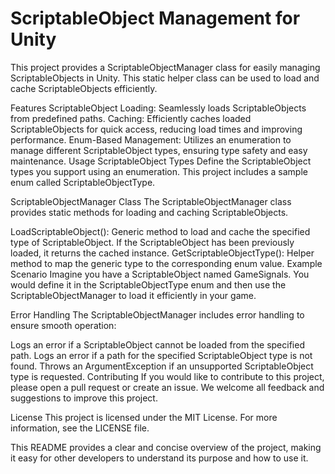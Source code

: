 # ScriptableObject Management for Unity

This project provides a ScriptableObjectManager class for easily managing ScriptableObjects in Unity. This static helper class can be used to load and cache ScriptableObjects efficiently.

Features
ScriptableObject Loading: Seamlessly loads ScriptableObjects from predefined paths.
Caching: Efficiently caches loaded ScriptableObjects for quick access, reducing load times and improving performance.
Enum-Based Management: Utilizes an enumeration to manage different ScriptableObject types, ensuring type safety and easy maintenance.
Usage
ScriptableObject Types
Define the ScriptableObject types you support using an enumeration. This project includes a sample enum called ScriptableObjectType.

ScriptableObjectManager Class
The ScriptableObjectManager class provides static methods for loading and caching ScriptableObjects.

LoadScriptableObject<T>(): Generic method to load and cache the specified type of ScriptableObject. If the ScriptableObject has been previously loaded, it returns the cached instance.
GetScriptableObjectType<T>(): Helper method to map the generic type to the corresponding enum value.
Example Scenario
Imagine you have a ScriptableObject named GameSignals. You would define it in the ScriptableObjectType enum and then use the ScriptableObjectManager to load it efficiently in your game.

Error Handling
The ScriptableObjectManager includes error handling to ensure smooth operation:

Logs an error if a ScriptableObject cannot be loaded from the specified path.
Logs an error if a path for the specified ScriptableObject type is not found.
Throws an ArgumentException if an unsupported ScriptableObject type is requested.
Contributing
If you would like to contribute to this project, please open a pull request or create an issue. We welcome all feedback and suggestions to improve this project.

License
This project is licensed under the MIT License. For more information, see the LICENSE file.

This README provides a clear and concise overview of the project, making it easy for other developers to understand its purpose and how to use it.
